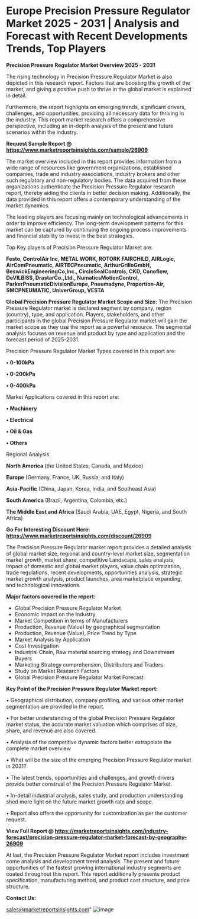  # Europe Precision Pressure Regulator Market 2025 - 2031 | Analysis and Forecast with Recent Developments Trends, Top Players

<Strong> Precision Pressure Regulator Market Overview 2025 - 2031</strong>

The rising technology in Precision Pressure Regulator Market is also depicted in this research report. Factors that are boosting the growth of the market, and giving a positive push to thrive in the global market is explained in detail.

Furthermore, the report highlights on emerging trends, significant drivers, challenges, and opportunities, providing all necessary data for thriving in the industry. This report market research offers a comprehensive perspective, including an in-depth analysis of the present and future scenarios within the industry.

<strong>Request Sample Report @ <a href=https://www.marketreportsinsights.com/sample/26909>https://www.marketreportsinsights.com/sample/26909</a></strong>

The market overview included in this report provides information from a wide range of resources like government organizations, established companies, trade and industry associations, industry brokers and other such regulatory and non-regulatory bodies. The data acquired from these organizations authenticate the Precision Pressure Regulator research report, thereby aiding the clients in better decision making. Additionally, the data provided in this report offers a contemporary understanding of the market dynamics.

The leading players are focusing mainly on technological advancements in order to improve efficiency. The long-term development patterns for this market can be captured by continuing the ongoing process improvements and financial stability to invest in the best strategies.

Top Key players of Precision Pressure Regulator Market are:

<strong>Festo, ControlAir Inc, METAL WORK, ROTORK FAIRCHILD, AIRLogic, AirComPneumatic, AIRTECPneumatic, ArthurGrilloGmbH, BeswickEngineeringCo,Inc., CircleSealControls, CKD, Conoflow, DeVILBISS, DrastarCo.,Ltd., NumaticsMotionControl, ParkerPneumaticDivisionEurope, Pneumadyne, Proportion-Air, SMCPNEUMATIC, UniverGroup, VESTA</strong>

<strong><b>Global Precision Pressure Regulator Market Scope and Size:</b></strong>
The Precision Pressure Regulator market is declared segment by company, region (country), type, and application. Players, stakeholders, and other participants in the global Precision Pressure Regulator market will gain the market scope as they use the report as a powerful resource. The segmental analysis focuses on revenue and product by type and application and the forecast period of 2025-2031.

Precision Pressure Regulator Market Types covered in this report are:

<strong>• 0-100kPa

• 0-200kPa

• 0-400kPa</strong>

Market Applications covered in this report are:

<strong>• Machinery

• Electrical

• Oil & Gas

• Others</strong> 

Regional Analysis

<strong>North America</strong> (the United States, Canada, and Mexico)

<strong>Europe</strong> (Germany, France, UK, Russia, and Italy)

<strong>Asia-Pacific</strong> (China, Japan, Korea, India, and Southeast Asia)

<strong>South America</strong> (Brazil, Argentina, Colombia, etc.)

<strong>The Middle East and Africa</strong> (Saudi Arabia, UAE, Egypt, Nigeria, and South Africa)

<strong>Go For Interesting Discount Here: <a href=https://www.marketreportsinsights.com/discount/26909>https://www.marketreportsinsights.com/discount/26909</a></strong>

The Precision Pressure Regulator market report provides a detailed analysis of global market size, regional and country-level market size, segmentation market growth, market share, competitive Landscape, sales analysis, impact of domestic and global market players, value chain optimization, trade regulations, recent developments, opportunities analysis, strategic market growth analysis, product launches, area marketplace expanding, and technological innovations.

<strong><b>Major factors covered in the report:</b></strong>
<ul>
  <li>Global Precision Pressure Regulator Market </li>
  <li>Economic Impact on the Industry</li>
  <li>Market Competition in terms of Manufacturers</li>
  <li>Production, Revenue (Value) by geographical segmentation</li>
  <li>Production, Revenue (Value), Price Trend by Type</li>
  <li>Market Analysis by Application</li>
  <li>Cost Investigation</li>
  <li>Industrial Chain, Raw material sourcing strategy and Downstream Buyers</li>
  <li>Marketing Strategy comprehension, Distributors and Traders</li>
  <li>Study on Market Research Factors</li>
  <li>Global Precision Pressure Regulator Market Forecast</li>
</ul>

<strong><b>Key Point of the Precision Pressure Regulator Market report:</b></strong>

• Geographical distribution, company profiling, and various other market segmentation are provided in the report.

• For better understanding of the global Precision Pressure Regulator market status, the accurate market valuation which comprises of size, share, and revenue are also covered.

• Analysis of the competitive dynamic factors better extrapolate the complete market overview

• What will be the size of the emerging Precision Pressure Regulator market in 2031?

• The latest trends, opportunities and challenges, and growth drivers provide better construal of the Precision Pressure Regulator Market.

• In-detail industrial analysis, sales study, and production understanding shed more light on the future market growth rate and scope.

• Report also offers the opportunity for customization as per the customer request.

<strong><b>View Full Report @ <a href=https://marketreportsinsights.com/industry-forecast/precision-pressure-regulator-market-forecast-by-geography-26909>https://marketreportsinsights.com/industry-forecast/precision-pressure-regulator-market-forecast-by-geography-26909</a></b></strong>


At last, the Precision Pressure Regulator Market report includes investment come analysis and development trend analysis. The present and future opportunities of the fastest growing international industry segments are coated throughout this report. This report additionally presents product specification, manufacturing method, and product cost structure, and price structure.

<strong>Contact Us:</strong>

sales@marketreportsinsights.com"
![image](https://github.com/user-attachments/assets/6c05c379-6b56-43cc-9489-cdbc76ac8364)
